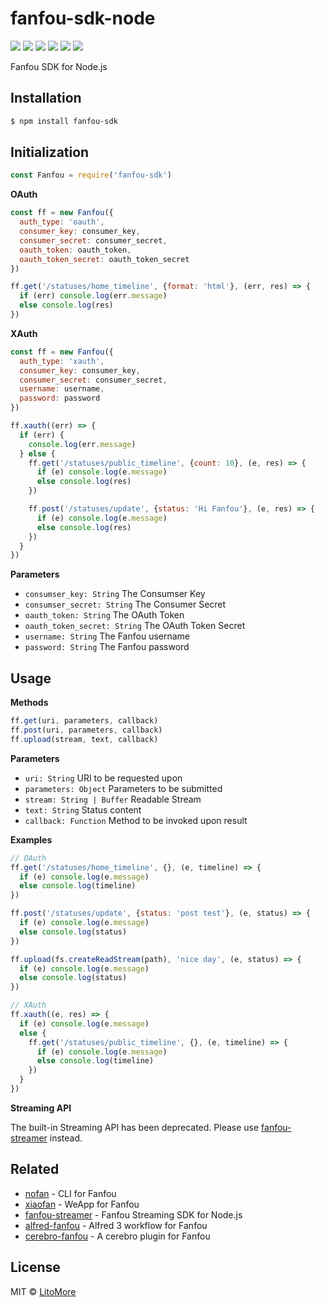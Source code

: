 # fanfou-sdk-node

[![](https://badges.greenkeeper.io/LitoMore/fanfou-sdk-node.svg)](https://greenkeeper.io/)
[![](https://img.shields.io/travis/LitoMore/fanfou-sdk-node/master.svg)](https://travis-ci.org/LitoMore/fanfou-sdk-node)
[![](https://img.shields.io/appveyor/ci/LitoMore/fanfou-sdk-node/master.svg)](https://ci.appveyor.com/project/LitoMore/fanfou-sdk-node)
[![](https://img.shields.io/npm/v/fanfou-sdk.svg)](https://www.npmjs.com/package/fanfou-sdk)
[![](https://img.shields.io/npm/l/fanfou-sdk.svg)](https://github.com/LitoMore/fanfou-sdk-node/blob/master/LICENSE)
[![](https://img.shields.io/badge/code_style-standard-brightgreen.svg)](https://standardjs.com)

Fanfou SDK for Node.js

## Installation

```bash
$ npm install fanfou-sdk
```
## Initialization

```javascript
const Fanfou = require('fanfou-sdk')
```

**OAuth**

```javascript
const ff = new Fanfou({
  auth_type: 'oauth',
  consumer_key: consumer_key,
  consumer_secret: consumer_secret,
  oauth_token: oauth_token,
  oauth_token_secret: oauth_token_secret
})

ff.get('/statuses/home_timeline', {format: 'html'}, (err, res) => {
  if (err) console.log(err.message)
  else console.log(res)
})
```

**XAuth**

```javascript
const ff = new Fanfou({
  auth_type: 'xauth',
  consumer_key: consumer_key,
  consumer_secret: consumer_secret,
  username: username,
  password: password
})

ff.xauth((err) => {
  if (err) {
    console.log(err.message)
  } else {
    ff.get('/statuses/public_timeline', {count: 10}, (e, res) => {
      if (e) console.log(e.message)
      else console.log(res)
    })

    ff.post('/statuses/update', {status: 'Hi Fanfou'}, (e, res) => {
      if (e) console.log(e.message)
      else console.log(res)
    })
  }
})
```

**Parameters**

- `consumser_key: String` The Consumser Key
- `consumser_secret: String` The Consumer Secret
- `oauth_token: String` The OAuth Token
- `oauth_token_secret: String` The OAuth Token Secret
- `username: String` The Fanfou username
- `password: String` The Fanfou password

## Usage

**Methods**

```javascript
ff.get(uri, parameters, callback)
ff.post(uri, parameters, callback)
ff.upload(stream, text, callback)
```

**Parameters**

- `uri: String` URI to be requested upon
- `parameters: Object` Parameters to be submitted
- `stream: String | Buffer` Readable Stream
- `text: String` Status content
- `callback: Function` Method to be invoked upon result

**Examples**

```javascript
// OAuth
ff.get('/statuses/home_timeline', {}, (e, timeline) => {
  if (e) console.log(e.message)
  else console.log(timeline)
})

ff.post('/statuses/update', {status: 'post test'}, (e, status) => {
  if (e) console.log(e.message)
  else console.log(status)
})

ff.upload(fs.createReadStream(path), 'nice day', (e, status) => {
  if (e) console.log(e.message)
  else console.log(status)
})

// XAuth
ff.xauth((e, res) => {
  if (e) console.log(e.message)
  else {
    ff.get('/statuses/public_timeline', {}, (e, timeline) => {
      if (e) console.log(e.message)
      else console.log(timeline)
    })
  }
})
```

**Streaming API**

The built-in Streaming API has been deprecated. Please use [fanfou-streamer](https://github.com/LitoMore/fanfou-streamer) instead.

## Related

- [nofan](https://github.com/LitoMore/nofan) - CLI for Fanfou
- [xiaofan](https://github.com/fanfoujs/xiaofan) - WeApp for Fanfou
- [fanfou-streamer](https://github.com/LitoMore/fanfou-streamer) - Fanfou Streaming SDK for Node.js
- [alfred-fanfou](https://github.com/LitoMore/alfred-fanfou) - Alfred 3 workflow for Fanfou
- [cerebro-fanfou](https://github.com/LitoMore/cerebro-fanfou) - A cerebro plugin for Fanfou

## License

MIT © [LitoMore](https://github.com/LitoMore)
